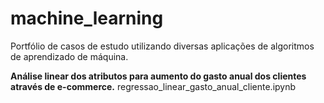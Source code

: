 # machine_learning
Portfólio de casos de estudo utilizando diversas aplicações de algoritmos de aprendizado de máquina.

**Análise linear dos atributos para aumento do gasto anual dos clientes através de e-commerce.**
regressao_linear_gasto_anual_cliente.ipynb

